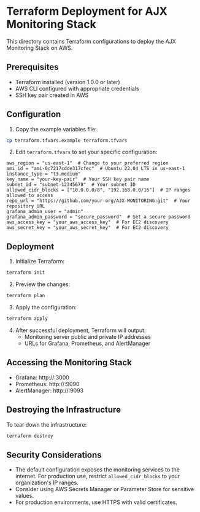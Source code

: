 # Terraform Deployment for AJX Monitoring Stack

This directory contains Terraform configurations to deploy the AJX Monitoring Stack on AWS.

## Prerequisites

- Terraform installed (version 1.0.0 or later)
- AWS CLI configured with appropriate credentials
- SSH key pair created in AWS

## Configuration

1. Copy the example variables file:

```bash
cp terraform.tfvars.example terraform.tfvars
```

2. Edit `terraform.tfvars` to set your specific configuration:

```
aws_region = "us-east-1"  # Change to your preferred region
ami_id = "ami-0c7217cdde317cfec"  # Ubuntu 22.04 LTS in us-east-1
instance_type = "t3.medium"
key_name = "your-key-pair"  # Your SSH key pair name
subnet_id = "subnet-12345678"  # Your subnet ID
allowed_cidr_blocks = ["10.0.0.0/8", "192.168.0.0/16"]  # IP ranges allowed to access
repo_url = "https://github.com/your-org/AJX-MONITORING.git"  # Your repository URL
grafana_admin_user = "admin"
grafana_admin_password = "secure_password"  # Set a secure password
aws_access_key = "your_aws_access_key"  # For EC2 discovery
aws_secret_key = "your_aws_secret_key"  # For EC2 discovery
```

## Deployment

1. Initialize Terraform:

```bash
terraform init
```

2. Preview the changes:

```bash
terraform plan
```

3. Apply the configuration:

```bash
terraform apply
```

4. After successful deployment, Terraform will output:
   - Monitoring server public and private IP addresses
   - URLs for Grafana, Prometheus, and AlertManager

## Accessing the Monitoring Stack

- Grafana: http://<server-ip>:3000
- Prometheus: http://<server-ip>:9090
- AlertManager: http://<server-ip>:9093

## Destroying the Infrastructure

To tear down the infrastructure:

```bash
terraform destroy
```

## Security Considerations

- The default configuration exposes the monitoring services to the internet. For production use, restrict `allowed_cidr_blocks` to your organization's IP ranges.
- Consider using AWS Secrets Manager or Parameter Store for sensitive values.
- For production environments, use HTTPS with valid certificates.